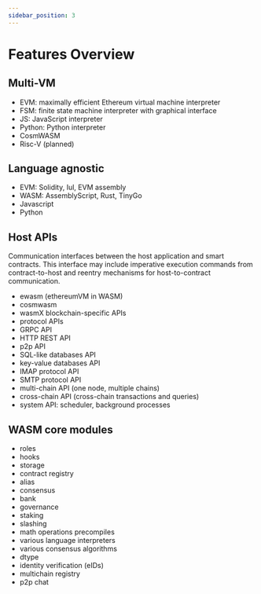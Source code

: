 ```yaml
---
sidebar_position: 3
---
```


# Features Overview


## Multi-VM

* EVM: maximally efficient Ethereum virtual machine interpreter
* FSM: finite state machine interpreter with graphical interface
* JS: JavaScript interpreter
* Python: Python interpreter
* CosmWASM
* Risc-V (planned)

## Language agnostic

- EVM: Solidity, Iul, EVM assembly
- WASM: AssemblyScript, Rust, TinyGo
- Javascript
- Python

## Host APIs

Communication interfaces between the host application and smart contracts. This interface may include imperative execution commands from contract-to-host and reentry mechanisms for host-to-contract communication.

- ewasm (ethereumVM in WASM)
- cosmwasm
- wasmX blockchain-specific APIs
- protocol APIs
- GRPC API
- HTTP REST API
- p2p API
- SQL-like databases API
- key-value databases API
- IMAP protocol API
- SMTP protocol API
- multi-chain API (one node, multiple chains)
- cross-chain API (cross-chain transactions and queries)
- system API: scheduler, background processes


## WASM core modules

- roles
- hooks
- storage
- contract registry
- alias
- consensus
- bank
- governance
- staking
- slashing
- math operations precompiles
- various language interpreters
- various consensus algorithms
- dtype
- identity verification (eIDs)
- multichain registry
- p2p chat
